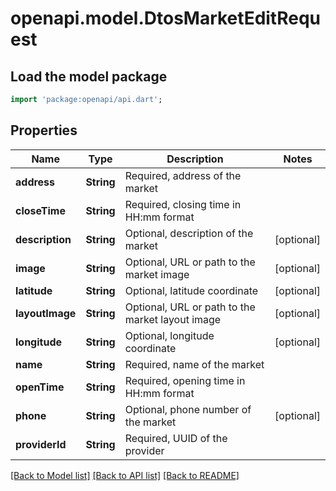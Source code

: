 # openapi.model.DtosMarketEditRequest

## Load the model package
```dart
import 'package:openapi/api.dart';
```

## Properties
Name | Type | Description | Notes
------------ | ------------- | ------------- | -------------
**address** | **String** | Required, address of the market | 
**closeTime** | **String** | Required, closing time in HH:mm format | 
**description** | **String** | Optional, description of the market | [optional] 
**image** | **String** | Optional, URL or path to the market image | [optional] 
**latitude** | **String** | Optional, latitude coordinate | [optional] 
**layoutImage** | **String** | Optional, URL or path to the market layout image | [optional] 
**longitude** | **String** | Optional, longitude coordinate | [optional] 
**name** | **String** | Required, name of the market | 
**openTime** | **String** | Required, opening time in HH:mm format | 
**phone** | **String** | Optional, phone number of the market | [optional] 
**providerId** | **String** | Required, UUID of the provider | 

[[Back to Model list]](../README.md#documentation-for-models) [[Back to API list]](../README.md#documentation-for-api-endpoints) [[Back to README]](../README.md)


